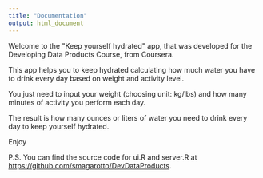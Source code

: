 ```yaml
---
title: "Documentation"
output: html_document
---
```


Welcome to the "Keep yourself hydrated" app, that was developed for the Developing Data Products Course, from Coursera. 

This app helps you to keep hydrated calculating how much water you have to drink every day based on weight and activity level.

You just need to input your weight (choosing unit: kg/lbs) and how many minutes of activity you perform each day.

The result is how many ounces or liters of water you need to drink every day to keep yourself hydrated.

Enjoy

P.S. You can find the source code for ui.R and server.R at https://github.com/smagarotto/DevDataProducts.
